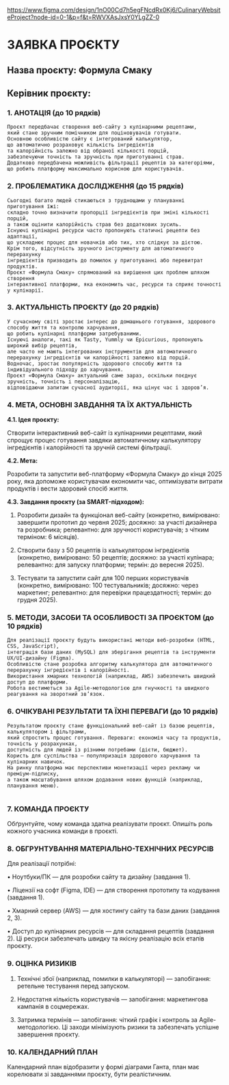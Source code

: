 https://www.figma.com/design/1nO00Cd7h5egFNcdRx0Kj6/CulinaryWebsiteProject?node-id=0-1&p=f&t=RWVXAsJxsY0YLgZZ-0 

# ЗАЯВКА ПРОЄКТУ 

 
## Назва проєкту: Формула Смаку  

 
## Керівник проєкту: 


### 1. АНОТАЦІЯ (до 10 рядків) 

```
Проєкт передбачає створення веб-сайту з кулінарними рецептами,
який стане зручним помічником для поціновувачів готувати.   
Основною особливістю сайту є інтегрований калькулятор,
що автоматично розраховує кількість інгредієнтів
та калорійність залежно від обраної кількості порцій,  
забезпечуючи точність та зручність при приготуванні страв.
Додатково передбачена можливість фільтрації рецептів за категоріями,  
що робить платформу максимально корисною для користувачів.
``` 

 

### 2. ПРОБЛЕМАТИКА ДОСЛІДЖЕННЯ (до 15 рядків)  

```
Сьогодні багато людей стикаються з труднощами у плануванні приготування їжі:
складно точно визначити пропорції інгредієнтів при зміні кількості порцій,
а також оцінити калорійність страв без додаткових зусиль.
Існуючі кулінарні ресурси часто пропонують статичні рецепти без адаптації,
що ускладнює процес для новачків або тих, хто слідкує за дієтою.
Крім того, відсутність зручного інструменту для автоматичного перерахунку
інгредієнтів призводить до помилок у приготуванні або перевитрат продуктів.
Проєкт «Формула Смаку» спрямований на вирішення цих проблем шляхом створення
інтерактивної платформи, яка економить час, ресурси та сприяє точності у кулінарії.

```
 

### 3. АКТУАЛЬНІСТЬ ПРОЄКТУ (до 20 рядків) 

```
У сучасному світі зростає інтерес до домашнього готування, здорового способу життя та контролю харчування,
що робить кулінарні платформи затребуваними.
Існуючі аналоги, такі як Tasty, Yummly чи Epicurious, пропонують широкий вибір рецептів,
але часто не мають інтегрованих інструментів для автоматичного перерахунку інгредієнтів чи калорійності залежно від порцій.
Водночас, зростає популярність здорового способу життя та індивідуального підходу до харчування.
Проєкт «Формула Смаку» актуальний саме зараз, оскільки поєднує зручність, точність і персоналізацію,
відповідаючи запитам сучасної аудиторії, яка цінує час і здоров’я.

```
 

 

### 4. МЕТА, ОСНОВНІ ЗАВДАННЯ ТА ЇХ АКТУАЛЬНІСТЬ 

**4.1. Ідея проєкту:**  

Створити інтерактивний веб-сайт із кулінарними рецептами, який спрощує процес готування завдяки автоматичному калькулятору інгредієнтів і калорійності та зручній системі фільтрації.


**4.2. Мета:**  

Розробити та запустити веб-платформу «Формула Смаку» до кінця 2025 року, яка допоможе користувачам економити час, оптимізувати витрати продуктів і вести здоровий спосіб життя.


**4.3. Завдання проєкту (за SMART-підходом):**  


1.	Розробити дизайн та функціонал веб-сайту (конкретно, вимірювано: завершити прототип до червня 2025; досяжно: за участі дизайнера та розробника; релевантно: для зручності користувачів; з чітким терміном: 6 місяців).

2.	Створити базу з 50 рецептів із калькулятором інгредієнтів (конкретно, вимірювано: 50 рецептів; досяжно: за участі кулінара; релевантно: для запуску платформи; термін: до вересня 2025).

3. Тестувати та запустити сайт для 100 перших користувачів (конкретно, вимірювано: 100 тестувальників; досяжно: через маркетинг; релевантно: для перевірки працездатності; термін: до грудня 2025).

 

 

### 5. МЕТОДИ, ЗАСОБИ ТА ОСОБЛИВОСТІ ЗА ПРОЄКТОМ (до 10 рядків) 

```
Для реалізації проєкту будуть використані методи веб-розробки (HTML, CSS, JavaScript),
інтеграція бази даних (MySQL) для зберігання рецептів та інструменти UX/UI-дизайну (Figma).
Особливістю стане розробка алгоритму калькулятора для автоматичного перерахунку інгредієнтів і калорійності.
Використання хмарних технологій (наприклад, AWS) забезпечить швидкий доступ до платформи.
Робота вестиметься за Agile-методологією для гнучкості та швидкого реагування на зворотний зв’язок.
```

### 6. ОЧІКУВАНІ РЕЗУЛЬТАТИ ТА ЇХНІ ПЕРЕВАГИ (до 10 рядків) 

```
Результатом проєкту стане функціональний веб-сайт із базою рецептів, калькулятором і фільтрами,
який спростить процес готування. Переваги: економія часу та продуктів, точність у розрахунках,
доступність для людей із різними потребами (дієти, бюджет).
Користь для суспільства — популяризація здорового харчування та кулінарних навичок.
На ринку платформа має перспективи монетизації через рекламу чи преміум-підписку,
а також масштабування шляхом додавання нових функцій (наприклад, планування меню).
 
```
 

### 7. КОМАНДА ПРОЄКТУ  

Обґрунтуйте, чому команда здатна реалізувати проєкт. Опишіть роль кожного учасника команди в проєкті. 

 

 

### 8. ОБГРУНТУВАННЯ МАТЕРІАЛЬНО-ТЕХНІЧНИХ РЕСУРСІВ 

Для реалізації потрібні:

•	Ноутбуки/ПК — для розробки сайту та дизайну (завдання 1).

•	Ліцензії на софт (Figma, IDE) — для створення прототипу та кодування (завдання 1).

•	Хмарний сервер (AWS) — для хостингу сайту та бази даних (завдання 2, 3).

•	Доступ до кулінарних ресурсів — для складання рецептів (завдання 2).
Ці ресурси забезпечать швидку та якісну реалізацію всіх етапів проєкту.


### 9. ОЦІНКА РИЗИКІВ 

1.	Технічні збої (наприклад, помилки в калькуляторі) — запобігання: ретельне тестування перед запуском.

2.	Недостатня кількість користувачів — запобігання: маркетингова кампанія в соцмережах.

3.	Затримка термінів — запобігання: чіткий графік і контроль за Agile-методологією.
Ці заходи мінімізують ризики та забезпечать успішне завершення проєкту.



 

### 10. КАЛЕНДАРНИЙ ПЛАН 

Календарний план відобразити у формі діаграми Ганта, план має корелювати зі завданнями проєкту, бути реалістичним. 
